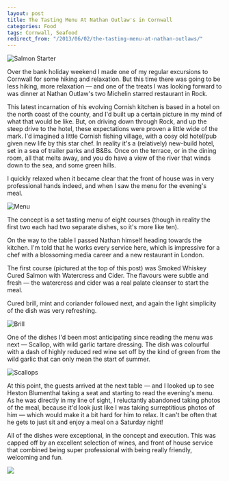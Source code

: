 ```yaml
---
layout: post
title: The Tasting Menu At Nathan Outlaw's in Cornwall
categories: Food
tags: Cornwall, Seafood
redirect_from: "/2013/06/02/the-tasting-menu-at-nathan-outlaws/"
---
```


![Salmon Starter](https://farm4.staticflickr.com/3691/11656883324_87d31a9cbd_b.jpg)

Over the bank holiday weekend I made one of my regular excursions to Cornwall for some hiking and relaxation. But this time there was going to be less hiking, more relaxation — and one of the treats I was looking forward to was dinner at Nathan Outlaw's two Michelin starred restaurant in Rock.

This latest incarnation of his evolving Cornish kitchen is based in a hotel on the north coast of the county, and I'd built up a certain picture in my mind of what that would be like. But, on driving down through Rock, and up the steep drive to the hotel, these expectations were proven a little wide of the mark. I'd imagined a little Cornish fishing village, with a cosy old hotel/pub given new life by this star chef. In reality it's a (relatively) new-build hotel, set in a sea of trailer parks and B&Bs. Once on the terrace, or in the dining room, all that melts away, and you do have a view of the river that winds down to the sea, and some green hills.

I quickly relaxed when it became clear that the front of house was in very professional hands indeed, and when I saw the menu for the evening's meal.

![Menu](https://farm4.staticflickr.com/3736/11656835075_839aa11df3_b.jpg)

The concept is a set tasting menu of eight courses (though in reality the first two each had two separate dishes, so it's more like ten).

On the way to the table I passed Nathan himself heading towards the kitchen. I'm told that he works every service here, which is impressive for a chef with a blossoming media career and a new restaurant in London.

The first course (pictured at the top of this post) was Smoked Whiskey Cured Salmon with Watercress and Cider. The flavours were subtle and fresh — the watercress and cider was a real palate cleanser to start the meal.

Cured brill, mint and coriander followed next, and again the light simplicity of the dish was very refreshing.

![Brill](https://farm6.staticflickr.com/5505/11656875574_2618a8f009_b.jpg)

One of the dishes I'd been most anticipating since reading the menu was next — Scallop, with wild garlic tartare dressing. The dish was colourful with a dash of highly reduced red wine set off by the kind of green from the wild garlic that can only mean the start of summer.

![Scallops](https://farm4.staticflickr.com/3789/11657156563_c31e8012c1_b.jpg)

At this point, the guests arrived at the next table — and I looked up to see Heston Blumenthal taking a seat and starting to read the evening's menu. As he was directly in my line of sight, I reluctantly abandoned taking photos of the meal, because it'd look just like I was taking surreptitious photos of him — which would make it a bit hard for him to relax. It can't be often that he gets to just sit and enjoy a meal on a Saturday night!

All of the dishes were exceptional, in the concept and execution. This was capped off by an excellent selection of wines, and front of house service that combined being super professional with being really friendly, welcoming and fun.

![](https://farm8.staticflickr.com/7293/11657419056_69531435a3_b.jpg)